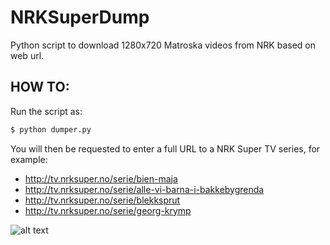 NRKSuperDump
============

Python script to download 1280x720 Matroska videos from NRK based on web url. 

HOW TO:
-------
Run the script as:

```python
$ python dumper.py
```
You will then be requested to enter a full URL to a NRK Super TV series, for example:

+ http://tv.nrksuper.no/serie/bien-maja
+ http://tv.nrksuper.no/serie/alle-vi-barna-i-bakkebygrenda
+ http://tv.nrksuper.no/serie/blekksprut
+ http://tv.nrksuper.no/serie/georg-krymp

![alt text](http://gfx.nrk.no/w2B35ajFUfat5AXiX4VVRQpIkiMxs77gtFMEN4XNO9fw "Georg Krymp")
